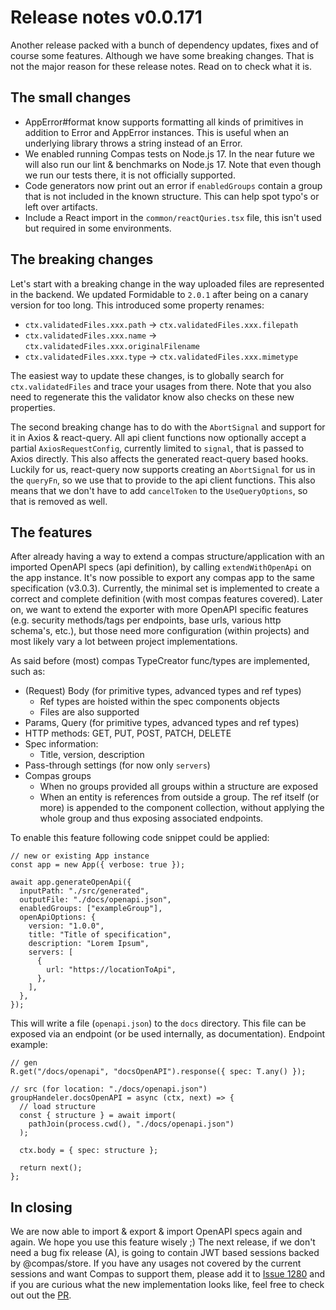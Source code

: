 # Release notes v0.0.171

Another release packed with a bunch of dependency updates, fixes and of course
some features. Although we have some breaking changes. That is not the major
reason for these release notes. Read on to check what it is.

## The small changes

- AppError#format know supports formatting all kinds of primitives in addition
  to Error and AppError instances. This is useful when an underlying library
  throws a string instead of an Error.
- We enabled running Compas tests on Node.js 17. In the near future we will also
  run our lint & benchmarks on Node.js 17. Note that even though we run our
  tests there, it is not officially supported.
- Code generators now print out an error if `enabledGroups` contain a group that
  is not included in the known structure. This can help spot typo's or left over
  artifacts.
- Include a React import in the `common/reactQuries.tsx` file, this isn't used
  but required in some environments.

## The breaking changes

Let's start with a breaking change in the way uploaded files are represented in
the backend. We updated Formidable to `2.0.1` after being on a canary version
for too long. This introduced some property renames:

- `ctx.validatedFiles.xxx.path` -> `ctx.validatedFiles.xxx.filepath`
- `ctx.validatedFiles.xxx.name` -> `ctx.validatedFiles.xxx.originalFilename`
- `ctx.validatedFiles.xxx.type` -> `ctx.validatedFiles.xxx.mimetype`

The easiest way to update these changes, is to globally search for
`ctx.validatedFiles` and trace your usages from there. Note that you also need
to regenerate this the validator know also checks on these new properties.

The second breaking change has to do with the `AbortSignal` and support for it
in Axios & react-query. All api client functions now optionally accept a partial
`AxiosRequestConfig`, currently limited to `signal`, that is passed to Axios
directly. This also affects the generated react-query based hooks. Luckily for
us, react-query now supports creating an `AbortSignal` for us in the `queryFn`,
so we use that to provide to the api client functions. This also means that we
don't have to add `cancelToken` to the `UseQueryOptions`, so that is removed as
well.

## The features

After already having a way to extend a compas structure/application with an
imported OpenAPI specs (api definition), by calling `extendWithOpenApi` on the
app instance. It's now possible to export any compas app to the same
specification (v3.0.3). Currently, the minimal set is implemented to create a
correct and complete definition (with most compas features covered). Later on,
we want to extend the exporter with more OpenAPI specific features (e.g.
security methods/tags per endpoints, base urls, various http schema's, etc.),
but those need more configuration (within projects) and most likely vary a lot
between project implementations.

As said before (most) compas TypeCreator func/types are implemented, such as:

- (Request) Body (for primitive types, advanced types and ref types)
  - Ref types are hoisted within the spec components objects
  - Files are also supported
- Params, Query (for primitive types, advanced types and ref types)
- HTTP methods: GET, PUT, POST, PATCH, DELETE
- Spec information:
  - Title, version, description
- Pass-through settings (for now only `servers`)
- Compas groups
  - When no groups provided all groups within a structure are exposed
  - When an entity is references from outside a group. The ref itself (or more)
    is appended to the component collection, without applying the whole group
    and thus exposing associated endpoints.

To enable this feature following code snippet could be applied:

```node
// new or existing App instance
const app = new App({ verbose: true });

await app.generateOpenApi({
  inputPath: "./src/generated",
  outputFile: "./docs/openapi.json",
  enabledGroups: ["exampleGroup"],
  openApiOptions: {
    version: "1.0.0",
    title: "Title of specification",
    description: "Lorem Ipsum",
    servers: [
      {
        url: "https://locationToApi",
      },
    ],
  },
});
```

This will write a file (`openapi.json`) to the `docs` directory. This file can
be exposed via an endpoint (or be used internally, as documentation). Endpoint
example:

```node
// gen
R.get("/docs/openapi", "docsOpenAPI").response({ spec: T.any() });

// src (for location: "./docs/openapi.json")
groupHandeler.docsOpenAPI = async (ctx, next) => {
  // load structure
  const { structure } = await import(
    pathJoin(process.cwd(), "./docs/openapi.json")
  );

  ctx.body = { spec: structure };

  return next();
};
```

## In closing

We are now able to import & export & import OpenAPI specs again and again. We
hope you use this feature wisely ;) The next release, if we don't need a bug fix
release (A), is going to contain JWT based sessions backed by @compas/store. If
you have any usages not covered by the current sessions and want Compas to
support them, please add it to
[Issue 1280](https://github.com/compasjs/compas/issues/1280) and if you are
curious what the new implementation looks like, feel free to check out out the
[PR](https://github.com/compasjs/compas/pull/1302).
